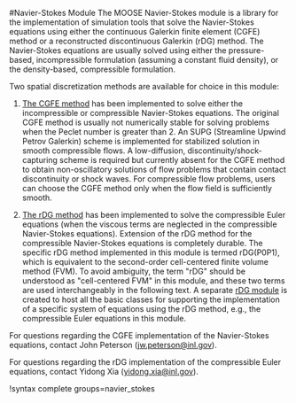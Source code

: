 #Navier-Stokes Module
The MOOSE Navier-Stokes module is a library for the implementation of simulation tools that solve the Navier-Stokes equations using either the continuous Galerkin finite element (CGFE) method or a reconstructed discontinuous Galerkin (rDG) method. The Navier-Stokes equations are usually solved using either the pressure-based, incompressible formulation (assuming a constant fluid density), or the density-based, compressible formulation.

Two spatial discretization methods are available for choice in this module:

1. [The CGFE method](navier_stokes/cgfe.md) has been implemented to solve either the incompressible or compressible Navier-Stokes equations. The original CGFE method is usually not numerically stable for solving problems when the Peclet number is greater than 2. An SUPG (Streamline Upwind Petrov Galerkin) scheme is implemented for stabilized solution in smooth compressible flows. A low-diffusion, discontinuity/shock-capturing scheme is required but currently absent for the CGFE method to obtain non-oscillatory solutions of flow problems that contain contact discontinuity or shock waves. For compressible flow problems, users can choose the CGFE method only when the flow field is sufficiently smooth.

2. [The rDG method](navier_stokes/rdg.md) has been implemented to solve the compressible Euler equations (when the viscous terms are neglected in the compressible Navier-Stokes equations). Extension of the rDG method for the compressible Navier-Stokes equations is completely durable. The specific rDG method implemented in this module is termed rDG(P0P1), which is equivalent to the second-order cell-centered finite volume method (FVM). To avoid ambiguity, the term "rDG" should be understood as "cell-centered FVM" in this module, and these two terms are used interchangeably in the following text. A separate [rDG module](/docs/content/documentation/modules/rdg/index.md) is created to host all the basic classes for supporting the implementation of a specific system of equations using the rDG method, e.g., the compressible Euler equations in this module.

 For questions regarding the CGFE implementation of the Navier-Stokes equations, contact John Peterson (<jw.peterson@inl.gov>).

 For questions regarding the rDG implementation of the compressible Euler
 equations, contact Yidong Xia (<yidong.xia@inl.gov>).

 !syntax complete groups=navier_stokes
